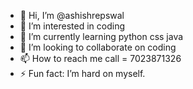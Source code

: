 - 👋 Hi, I’m @ashishrepswal
- 👀 I’m interested in coding 
- 🌱 I’m currently learning python css java 
- 💞️ I’m looking to collaborate on coding
- 📫 How to reach me call = 7023871326
- ⚡ Fun fact: I’m hard on myself.

<!---
ashishrepswal/ashishrepswal is a ✨ special ✨ repository because its `README.md` (this file) appears on your GitHub profile.
You can click the Preview link to take a look at your changes.
--->
